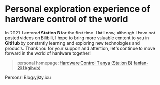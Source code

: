 # Personal exploration experience of hardware control of the world

In 2021, I entered **Station B** for the first time. Until now, although I have not posted videos on Bilibili, I hope to bring more valuable content to you in **GitHub** by constantly learning and exploring new technologies and products. Thank you for your support and attention, let's continue to move forward in the world of hardware together!
> personal homepage: [Hardware Control Tianya (Station B)](https://space.bilibili.com/3494374174362085?spm_id_from=333.337.0.0)
[fanfan-2011(gihub)](https://github.com/fanfan-2011/YingJiankongtianya)

Personal Blog:yjkty.icu
